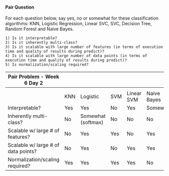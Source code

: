 #### Pair Question

For each question below, say yes, no or somewhat for these classification algorithms: KNN, Logistic Regression, Linear SVC, SVC, Decision Tree, Random Forest and Naive Bayes.

    1) Is it interpretable?
    2) Is it inherently multi-class?
    3) Is it scalable with large number of features (in terms of execution time and quality of results during predict)?
    4) Is it scalable with large number of data points (in terms of execution time and quality of results during predict)?
    5) Is normalization/scaling required?



| Pair Problem - Week 6 Day 2         |      |                    |      |            |             |               |               |
| ----------------------------------- | ---- | ------------------ | ---- | ---------- | ----------- | ------------- | ------------- |
|                                     |      |                    |      |            |             |               |               |
|                                     | KNN  | Logistic           | SVM  | Linear SVM | Naive Bayes | Decision Tree | Random Forest |
| Interpretable?                      | Yes  | Yes                | No   | Yes        | Somewhat    | Yes           | No            |
| Inherently multi-class?             | No   | Somewhat (softmax) | No   | No         | No          | Yes           | Yes           |
| Scalable w/ large # of features?    | No   | Yes                | Yes  | No         | Yes         | Yes           | Yes           |
| Scalable w/ large # of data points? | No   | Yes                | No   | Yes        | Yes         | Yes           | Yes           |
| Normalization/scaling required?     | Yes  | Yes                | Yes  | Yes        | No          | No            | No            |